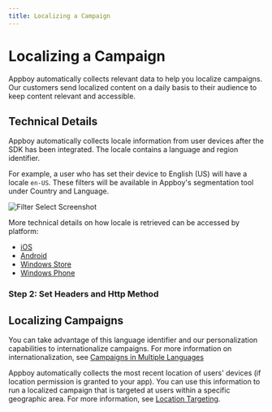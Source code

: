 ```yaml
---
title: Localizing a Campaign
---
```

# Localizing a Campaign

Appboy automatically collects relevant data to help you localize campaigns. Our customers send localized content on a daily basis to their audience to keep content relevant and accessible.

## Technical Details

Appboy automatically collects locale information from user devices after the SDK has been integrated. The locale contains a language and region identifier.

For example, a user who has set their device to English (US) will have a locale `en-US`. These filters will be available in Appboy's segmentation tool under Country and Language.

![Filter Select Screenshot][7]

More technical details on how locale is retrieved can be accessed by platform:

- [iOS][1]
- [Android][2]
- [Windows Store][3]
- [Windows Phone][4]

### Step 2: Set Headers and Http Method

## Localizing Campaigns

You can take advantage of this language identifier and our personalization capabilities to internationalize campaigns. For more information on internationalization, see [Campaigns in Multiple Languages][12]
 
Appboy automatically collects the most recent location of users' devices (if location permission is granted to your app). You can use this information to run a localized campaign that is targeted at users within a specific geographic area. For more information, see [Location Targeting][13].
 
[1]: https://developer.apple.com/library/ios/documentation/MacOSX/Conceptual/BPInternational/LanguageandLocaleIDs/LanguageandLocaleIDs.html
[2]: http://developer.android.com/reference/java/util/Locale.html
[3]: http://msdn.microsoft.com/en-us/library/windows/apps/dd373814.aspx
[4]: http://msdn.microsoft.com/en-us/library/windowsphone/develop/dd373814(v=vs.85).aspx
[7]: /assets/img/language-filter-select.png
[10]: /Quick_Wins/Creating_a_Segment
[12]: /Deep_Dives/Campaigns_in_Multiple_Languages
[13]: /Quick_Wins/Location_Targeting